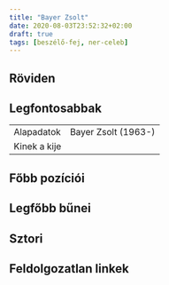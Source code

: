 ```yaml
---
title: "Bayer Zsolt"
date: 2020-08-03T23:52:32+02:00
draft: true
tags: [beszélő-fej, ner-celeb]
---
```


## Röviden

## Legfontosabbak

|                           |                                                                    |
| :---                      | :----                                                              |
| Alapadatok                | Bayer Zsolt (1963-)                                                |
| Kinek a kije              |                                                                    |

## Főbb pozíciói


## Legfőbb bűnei

## Sztori

## Feldolgozatlan linkek
